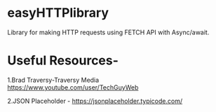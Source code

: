 # easyHTTPlibrary

Library for making HTTP requests using FETCH API with Async/await.

# Useful Resources-

1.Brad Traversy-Traversy Media https://www.youtube.com/user/TechGuyWeb

2.JSON Placeholder - https://jsonplaceholder.typicode.com/
